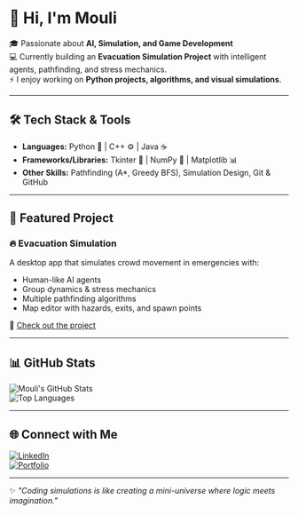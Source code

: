 # 👋 Hi, I'm Mouli  

🎓 Passionate about **AI, Simulation, and Game Development**  
💻 Currently building an **Evacuation Simulation Project** with intelligent agents, pathfinding, and stress mechanics.  
⚡ I enjoy working on **Python projects, algorithms, and visual simulations**.  

---

## 🛠️ Tech Stack & Tools
- **Languages:** Python 🐍 | C++ ⚙️ | Java ☕
- **Frameworks/Libraries:** Tkinter 🎨 | NumPy 🔢 | Matplotlib 📊  
- **Other Skills:** Pathfinding (A*, Greedy BFS), Simulation Design, Git & GitHub  

---

## 🚀 Featured Project
### 🔥 Evacuation Simulation
A desktop app that simulates crowd movement in emergencies with:
- Human-like AI agents  
- Group dynamics & stress mechanics  
- Multiple pathfinding algorithms  
- Map editor with hazards, exits, and spawn points  

🔗 [Check out the project](https://github.com/yourusername/evacuation-simulation)  

---

## 📊 GitHub Stats
![Mouli's GitHub Stats](https://github-readme-stats.vercel.app/api?username=yourusername&show_icons=true&theme=radical)  
![Top Languages](https://github-readme-stats.vercel.app/api/top-langs/?username=yourusername&layout=compact&theme=radical)  

---

## 🌐 Connect with Me
[![LinkedIn](https://img.shields.io/badge/LinkedIn-Connect-blue)](https://linkedin.com/in/yourprofile)  
[![Portfolio](https://img.shields.io/badge/Portfolio-Visit-orange)](https://yourwebsite.com)  

---

✨ *"Coding simulations is like creating a mini-universe where logic meets imagination."*
